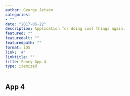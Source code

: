 ```yaml
---
author: George Jetson
categories:
- ""
date: "2017-06-22"
description: Application for doing cool things again.
featured: ""
featuredalt: ""
featuredpath: ""
format: iOS
link: '#'
linktitle: ""
title: Fancy App 4
type: itemized
---
```


## App 4
